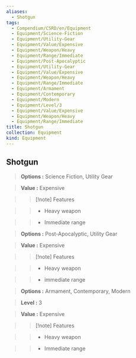 ```yaml
---
aliases:
  - Shotgun
tags:
  - Compendium/CSRD/en/Equipment
  - Equipment/Science-Fiction
  - Equipment/Utility-Gear
  - Equipment/Value/Expensive
  - Equipment/Weapon/Heavy
  - Equipment/Range/Immediate
  - Equipment/Post-Apocalyptic
  - Equipment/Utility-Gear
  - Equipment/Value/Expensive
  - Equipment/Weapon/Heavy
  - Equipment/Range/Immediate
  - Equipment/Armament
  - Equipment/Contemporary
  - Equipment/Modern
  - Equipment/Level/3
  - Equipment/Value/Expensive
  - Equipment/Weapon/Heavy
  - Equipment/Range/Immediate
title: Shotgun
collection: Equipment
kind: Equipment
---
```

## Shotgun    
    
>    
> **Options :** Science Fiction, Utility Gear    
> **Value :** Expensive    
>>[!note] Features    
>> - Heavy weapon    
>> - Immediate range    
    
>    
> **Options :** Post-Apocalyptic, Utility Gear    
> **Value :** Expensive    
>>[!note] Features    
>> - Heavy weapon    
>> - immediate range    
    
>    
> **Options :** Armament, Contemporary, Modern    
> **Level :** 3    
> **Value :** Expensive    
>>[!note] Features    
>> - Heavy weapon    
>> - Immediate range